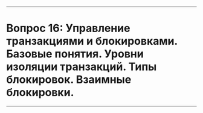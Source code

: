___
# Вопрос 16: Управление транзакциями и блокировками. Базовые понятия. Уровни изоляции транзакций. Типы блокировок. Взаимные блокировки.
___
